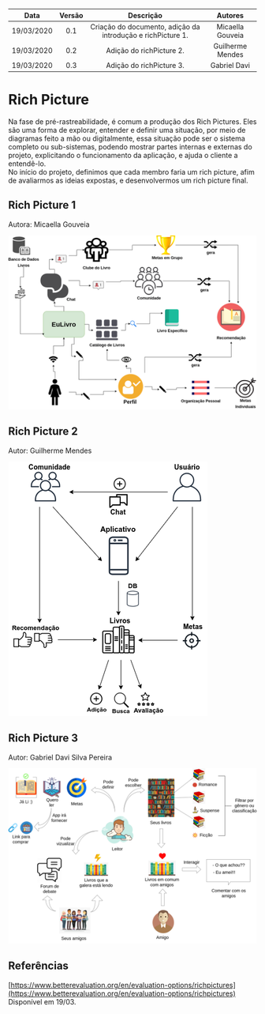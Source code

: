|    Data    | Versão |                          Descrição                          |     Autores      |
| :--------: | :----: | :---------------------------------------------------------: | :--------------: |
| 19/03/2020 |  0.1   | Criação do documento, adição da introdução e richPicture 1. | Micaella Gouveia |
| 19/03/2020 |  0.2   |                  Adição do richPicture 2.                   | Guilherme Mendes |
| 19/03/2020 |  0.3   |                  Adição do richPicture 3.                   |   Gabriel Davi   |

# Rich Picture

Na fase de pré-rastreabilidade, é comum a produção dos Rich Pictures. Eles são uma forma de explorar, entender e definir uma situação, por meio de diagramas feito a mão ou digitalmente, essa situação pode ser o sistema completo ou sub-sistemas, podendo mostrar partes internas e externas do projeto, explicitando o funcionamento da aplicação, e ajuda o cliente a entendê-lo.<br>
No início do projeto, definimos que cada membro faria um rich picture, afim de avaliarmos as ideias expostas, e desenvolvermos um rich picture final.

## Rich Picture 1

Autora: Micaella Gouveia<br>

![Rich Picture Micaella](img/richpictureMicaella.png)

## Rich Picture 2

Autor: Guilherme Mendes<br>

![Rich Picture Micaella](img/richpictureGuilherme.png)

## Rich Picture 3

Autor: Gabriel Davi Silva Pereira<br>

![Rich Picture Micaella](img/richpictureDavi.png)

## Referências

[https://www.betterevaluation.org/en/evaluation-options/richpictures](https://www.betterevaluation.org/en/evaluation-options/richpictures) Disponível em 19/03.
